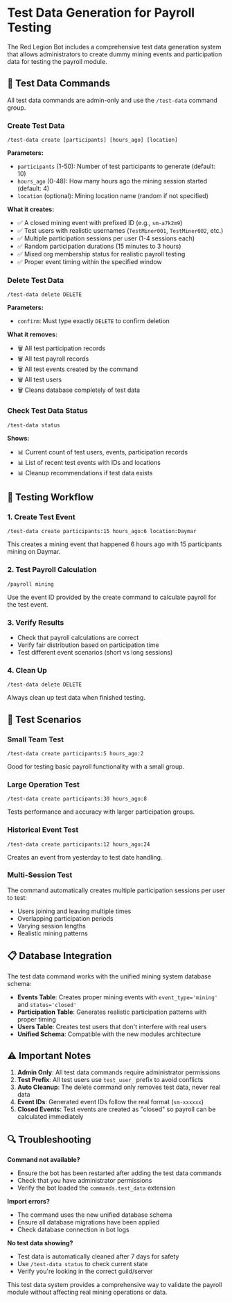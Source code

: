 # Test Data Generation for Payroll Testing

The Red Legion Bot includes a comprehensive test data generation system that allows administrators to create dummy mining events and participation data for testing the payroll module.

## 🧪 Test Data Commands

All test data commands are admin-only and use the `/test-data` command group.

### Create Test Data

```
/test-data create [participants] [hours_ago] [location]
```

**Parameters:**
- `participants` (1-50): Number of test participants to generate (default: 10)
- `hours_ago` (0-48): How many hours ago the mining session started (default: 4)
- `location` (optional): Mining location name (random if not specified)

**What it creates:**
- ✅ A closed mining event with prefixed ID (e.g., `sm-a7k2m9`)
- ✅ Test users with realistic usernames (`TestMiner001`, `TestMiner002`, etc.)
- ✅ Multiple participation sessions per user (1-4 sessions each)
- ✅ Random participation durations (15 minutes to 3 hours)
- ✅ Mixed org membership status for realistic payroll testing
- ✅ Proper event timing within the specified window

### Delete Test Data

```
/test-data delete DELETE
```

**Parameters:**
- `confirm`: Must type exactly `DELETE` to confirm deletion

**What it removes:**
- 🗑️ All test participation records
- 🗑️ All test payroll records 
- 🗑️ All test events created by the command
- 🗑️ All test users
- 🗑️ Cleans database completely of test data

### Check Test Data Status

```
/test-data status
```

**Shows:**
- 📊 Current count of test users, events, participation records
- 📊 List of recent test events with IDs and locations
- 📊 Cleanup recommendations if test data exists

## 🚀 Testing Workflow

### 1. Create Test Event
```
/test-data create participants:15 hours_ago:6 location:Daymar
```

This creates a mining event that happened 6 hours ago with 15 participants mining on Daymar.

### 2. Test Payroll Calculation
```
/payroll mining
```

Use the event ID provided by the create command to calculate payroll for the test event.

### 3. Verify Results
- Check that payroll calculations are correct
- Verify fair distribution based on participation time
- Test different event scenarios (short vs long sessions)

### 4. Clean Up
```
/test-data delete DELETE
```

Always clean up test data when finished testing.

## 🎯 Test Scenarios

### Small Team Test
```
/test-data create participants:5 hours_ago:2
```
Good for testing basic payroll functionality with a small group.

### Large Operation Test  
```
/test-data create participants:30 hours_ago:8
```
Tests performance and accuracy with larger participation groups.

### Historical Event Test
```
/test-data create participants:12 hours_ago:24
```
Creates an event from yesterday to test date handling.

### Multi-Session Test
The command automatically creates multiple participation sessions per user to test:
- Users joining and leaving multiple times
- Overlapping participation periods  
- Varying session lengths
- Realistic mining patterns

## 📋 Database Integration

The test data command works with the unified mining system database schema:

- **Events Table**: Creates proper mining events with `event_type='mining'` and `status='closed'`
- **Participation Table**: Generates realistic participation patterns with proper timing
- **Users Table**: Creates test users that don't interfere with real users
- **Unified Schema**: Compatible with the new modules architecture

## ⚠️ Important Notes

1. **Admin Only**: All test data commands require administrator permissions
2. **Test Prefix**: All test users use `test_user_` prefix to avoid conflicts
3. **Auto Cleanup**: The delete command only removes test data, never real data
4. **Event IDs**: Generated event IDs follow the real format (`sm-xxxxxx`)
5. **Closed Events**: Test events are created as "closed" so payroll can be calculated immediately

## 🔍 Troubleshooting

**Command not available?**
- Ensure the bot has been restarted after adding the test data commands
- Check that you have administrator permissions
- Verify the bot loaded the `commands.test_data` extension

**Import errors?**
- The command uses the new unified database schema
- Ensure all database migrations have been applied
- Check database connection in bot logs

**No test data showing?**
- Test data is automatically cleaned after 7 days for safety
- Use `/test-data status` to check current state
- Verify you're looking in the correct guild/server

This test data system provides a comprehensive way to validate the payroll module without affecting real mining operations or data.